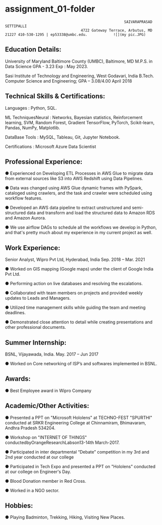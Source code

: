# assignment_01-folder

                                                           SAIVARAPRASAD SETTIPALLI
                                       4722 Gateway Terrace, Arbutus, MD 21227 410-530-1295 | ep53338@umbc.edu.            ![](my pic.JPG)

## Education Details:

University of Maryland Baltimore County (UMBC), Baltimore, MD
M.P.S. in Data Science GPA - 3.23                                                           Exp : May 2023.

Sasi Institute of Technology and Engineering, West Godavari, India B.Tech.
Computer Science and Engineering; GPA – 3.08/4.00                                                 April 2018

## Technical Skills & Certifications: 

Languages : Python, SQL.                                      
 
ML TechniquesNeural : Networks, Bayesian statistics, Reinforcement learning, SVM, Random Forest, Gradient TensorFlow, PyTorch, Scikit-learn, Pandas, NumPy, Matplotlib.

DataBase Tools : MySQL, Tableau, Git, Jupyter Notebook. 

Certifications : Microsoft Azure Data Scientist

## Professional Experience:

● Experienced on Developing ETL Processes in AWS Glue to migrate data from external sources like S3 into AWS Redshift using Data Pipelines.

● Data was changed using AWS Glue dynamic frames with PySpark, cataloged using crawlers, and the task and crawler were scheduled using workflow features.

● Developed an AWS data pipeline to extract unstructured and semi-structured data and transform and load the structured data to Amazon RDS and Amazon Aurora.

● We use airflow DAGs to schedule all the workflows we develop in Python, and that's pretty much about my experience in my current project as well.

## Work Experience:

Senior Analyst, Wipro Pvt Ltd, Hyderabad, India Sep. 2018 – Mar. 2021

● Worked on GIS mapping (Google maps) under the client of Google India Pvt Ltd.

● Performing action on live databases and resolving the escalations.

● Collaborated with team members on projects and provided weekly updates to Leads and Managers.

● Utilized time management skills while guiding the team and meeting deadlines.

● Demonstrated close attention to detail while creating presentations and other professional documents.

## Summer Internship:

BSNL, Vijayawada, India.         May. 2017 – Jun 2017

● Worked on Core networking of ISP’s and softwares implemented in BSNL.

## Awards:

● Best Employee award in Wipro Company

## Academic/Other Activities:

● Presented a PPT on "Microsoft Hololens" at TECHNO-FEST "SPURTHI" conducted at SRKR Engineering College at Chinnamiram, Bhimavaram, Andhra Pradesh 534204.

● Workshop on "INTERNET OF THINGS" conductedbyOrangeResearchLabson13-14th March-2017.

● Participated in inter departmental “Debate” competition in my 3rd and 2nd year conducted at our college

● Participated in Tech Expo and presented a PPT on "Hololens" conducted at our college on Engineer's Day.

● Blood Donation member in Red Cross.

● Worked in a NGO sector.

## Hobbies:

● Playing Badminton, Trekking, Hiking, Visiting New Places.






  
